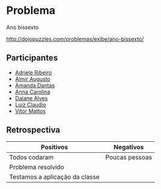 # Problema

Ano bissexto

http://dojopuzzles.com/problemas/exibe/ano-bissexto/

## Participantes

* [Adriele Ribeiro](https://github.com/adrieleribeiro)
* [Almir Augusto](https://github.com/almirf)
* [Amanda Dantas](https://github.com/amandafdantas)
* [Anna Carolina](https://github.com/annaccmo)
* [Daiane Alves](https://github.com/DaianeAlvesRJ)
* [Luiz Claudio](https://github.com/lcfernandez)
* [Vitor Mattos](https://github.com/VitorMattos)

## Retrospectiva

| Positivos  | Negativos |
|---|---|
| Todos codaram  | Poucas pessoas  |
| Problema resolvido  |   |
| Testamos a aplicação da classe  |   |
